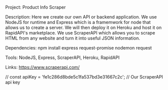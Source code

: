 Project: Product Info Scraper

Description: 
Here we create our own API or backend application. We use NodeJS for runtime and Express which is a framemwork for node that allows us to create a server. We will then deploy it on Heroku and host it on RapidAPI's marketplace. We use ScraperAPI which allows you to scrape HTML from any website and turn it into useful JSON information.

Dependencies: npm install express request-promise nodemon request

Tools: NodeJS, Express, ScraperAPI, Heroku, RapidAPI

Links: https://www.scraperapi.com/ 


// const apiKey = 'fe1c286d8bde5c1fa537bd3e31667c2c'; // Our ScraperAPI api key
